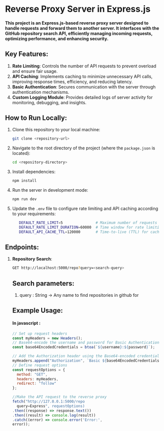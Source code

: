 # Reverse Proxy Server in Express.js

#### This project is an Express.js-based reverse proxy server designed to handle requests and forward them to another server. It interfaces with the GitHub repository search API, efficiently managing incoming requests, optimizing performance, and enhancing security.

## Key Features:
1. **Rate Limiting**: Controls the number of API requests to prevent overload and ensure fair usage.
2. **API Caching**: Implements caching to minimize unnecessary API calls, improving response times, efficiency, and reducing latency.
3. **Basic Authentication**: Secures communication with the server through authentication mechanisms.
4. **Custom Logging Module**: Provides detailed logs of server activity for monitoring, debugging, and insights.

## How to Run Locally:

1. Clone this repository to your local machine:
   ```bash
   git clone <repository-url>
   ```

2. Navigate to the root directory of the project (where the `package.json` is located):
   ```bash
   cd <repository-directory>
   ```

3. Install dependencies:
   ```bash
   npm install
   ```

4. Run the server in development mode:
   ```bash
   npm run dev
   ```

5. Update the `.env` file to configure rate limiting and API caching according to your requirements:
   ```bash
      DEFAULT_RATE_LIMIT=5               # Maximum number of requests allowed per user within the specified duration.
      DEFAULT_RATE_LIMIT_DURATION=60000  # Time window for rate limiting in milliseconds (e.g., 60 seconds).
      DEFAULT_API_CACHE_TTL=120000       # Time-to-live (TTL) for cached API responses in milliseconds (e.g., 2 minutes).
   ```

## Endpoints:

1. **Repository Search**:
   ```bash
   GET http://localhost:5000/repo?query=<search-query>
   ```
   ## Search parameters:
   1. query : String -> Any name to find repositories in github for
   ## Example Usage:
   #### In javascript : 
   ```javascript
   // Set up request headers
   const myHeaders = new Headers();
   // Base64-encode the username and password for Basic Authentication
   const base64EncodedCredentials = btoa(`${username}:${password}`);

   // Add the Authorization header using the Base64-encoded credentials
   myHeaders.append("Authorization", `Basic ${base64EncodedCredentials}`)
   // Define request options
   const requestOptions = {
     method: "GET",
     headers: myHeaders,
     redirect: "follow"
   };
   
   //Make the API request to the reverse proxy
   fetch("http://127.0.0.1:5000/repo
     query=Express", requestOptions)
   .then((response) => response.text())
   .then((result) => console.log(result))
   .catch((error) => console.error('Error:',
   error));
```
